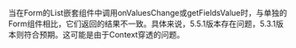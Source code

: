当在Form的List嵌套组件中调用onValuesChange或getFieldsValue时，与单独的Form组件相比，它们返回的结果不一致。具体来说，5.5.1版本存在问题，5.3.1版本则符合预期。这可能是由于Context穿透的问题。

